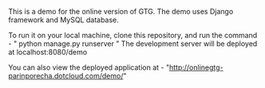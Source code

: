 This is a demo for the online version of GTG.
The demo uses Django framework and MySQL database.

To run it on your local machine, clone this repository, and run the command - " python manage.py runserver "
The development server will be deployed at localhost:8080/demo

You can also view the deployed application at -
"http://onlinegtg-parinporecha.dotcloud.com/demo/"

